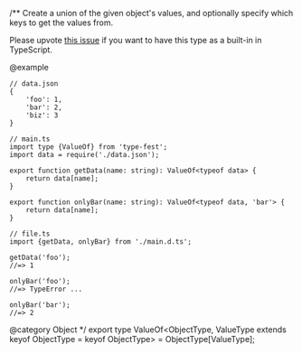 /\*\*
Create a union of the given object's values, and optionally specify which keys to get the values from.

Please upvote [this issue](https://github.com/microsoft/TypeScript/issues/31438) if you want to have this type as a built-in in TypeScript.

@example

    // data.json
    {
        'foo': 1,
        'bar': 2,
        'biz': 3
    }

    // main.ts
    import type {ValueOf} from 'type-fest';
    import data = require('./data.json');

    export function getData(name: string): ValueOf<typeof data> {
        return data[name];
    }

    export function onlyBar(name: string): ValueOf<typeof data, 'bar'> {
        return data[name];
    }

    // file.ts
    import {getData, onlyBar} from './main.d.ts';

    getData('foo');
    //=> 1

    onlyBar('foo');
    //=> TypeError ...

    onlyBar('bar');
    //=> 2

@category Object
\*/
export type ValueOf\<ObjectType, ValueType extends keyof ObjectType = keyof ObjectType\> = ObjectType\[ValueType\];
